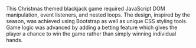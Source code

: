 This Christmas themed blackjack game required JavaScript DOM manipulation, event listeners, and nested loops. The design, inspired by the season, was achieved using Bootstrap as well as unique CSS styling tools. Game logic was advanced by adding a betting feature which gives the player a chance to win the game rather than simply winning individual hands.

